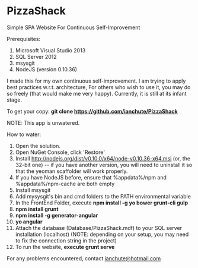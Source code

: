 # PizzaShack

Simple SPA Website For Continuous Self-Improvement

Prerequisites:
 1. Microsoft Visual Studio 2013
 2. SQL Server 2012
 3. msysgit
 4. NodeJS (version 0.10.36)

I made this for my own continuous self-improvement.
I am trying to apply best practices w.r.t. architecture, 
For others who wish to use it, you may do so freely (that would make me very happy).
Currently, it is still at its infant stage.

To get your copy: <b>git clone https://github.com/ianchute/PizzaShack</b>

NOTE: This app is unwatered.

How to water:
 1. Open the solution.
 2. Open NuGet Console, click 'Restore'
 3. Install http://nodejs.org/dist/v0.10.0/x64/node-v0.10.36-x64.msi (or, the 32-bit one)
    -- if you have another version, you will need to uninstall it so that the yeoman scaffolder will work properly.
 4. If you have NodeJS before, ensure that %appdata%/npm and %appdata%/npm-cache are both empty
 5. Install msysgit 
 5. Add mysysgit's bin and cmd folders to the PATH environmental variable
 5. In the FrontEnd Folder, execute <b>npm install -g yo bower grunt-cli gulp</b>
 6. <b>npm install grunt</b>
 7. <b>npm install -g generator-angular</b>
 8. <b>yo angular</b>
 9. Attach the database (Database/PizzaShack.mdf) to your SQL server installation (localhost)
    (NOTE: depending on your setup, you may need to fix the connection string in the project)
 10. To run the website, <b>execute grunt serve</b>

For any problems encountered, contact ianchute@hotmail.com
